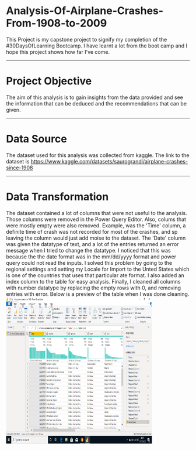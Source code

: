 # Analysis-Of-Airplane-Crashes-From-1908-to-2009
This Project is my capstone project to signify my completion of the #30DaysOfLearning Bootcamp. I have learnt a lot from the boot camp and I hope this project shows how far I've come.

----
# Project Objective
The aim of this analysis is to gain insights from the data provided and see the information that can be deduced and the recommendations that can be given.

----
# Data Source
The dataset used for this analysis was collected from kaggle. The link to the dataset is https://www.kaggle.com/datasets/saurograndi/airplane-crashes-since-1908

----
# Data Transformation
The dataset contained a lot of columns that were not useful to the analysis. Those columns were removed in the Power Query Editor. Also, colums that were mostly empty were also removed. Example, was the 'Time' column, a definite time of crash was not recorded for most of the crashes, and sp leaving the column would just add moise to the dataset. The 'Date' column was given the datatype of text, and a lot of the entries returned an error message when I tried to change the datatype. I noticed that this was because the the date format was in the mm/dd/yyyy format and power query could not read the inputs. I solved this problem by going to the regional settings and setting my Locale for Import to the Unted States which is one of the countries that uses that particular ate format. I also added an index column to the table for easy analysis. Finally, I cleaned all columns with number datatype by replacing the empty rows with 0, and removing entries with error. Below is a preview of the table when I was done cleaning. <br/>
<img src="https://github.com/Ipseity-169/Analysis-Of-Airplane-Crashes-From-1908-to-2009/blob/main/Airplane%20Crashes%20images/Preview(01).png" height="400" width="400">




